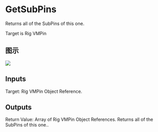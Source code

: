 # GetSubPins

Returns all of the SubPins of this one.

Target is Rig VMPin

## 图示

![]($-20221218-20461297.png)

## Inputs

Target: Rig VMPin Object Reference.  

## Outputs

Return Value: Array of Rig VMPin Object References. Returns all of the SubPins of this one..

